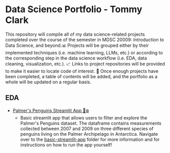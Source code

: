 # Data Science Portfolio - Tommy Clark

This repository will compile all of my data science-related projects completed over the course of the semester in MDSC 20009: Introduction to Data Science, and beyond.📊 Projects will be grouped either by their implemented techniques (i.e. machine learning, LLMs, etc.) or according to the corresponding step in the data science workflow (i.e. EDA, data cleaning, visualization, etc.). 📈 Links to project repositories will be provided to make it easier to locate code of interest. 🔗 Once enough projects have been completed, a table of contents will be added, and the portfolio as a whole will be updated on a regular basis.

## EDA
- [Palmer's Penguins Streamlit App 🐧❄️](https://github.com/t-clark04/Clark-Data-Science-Portfolio/tree/main/basic-streamlit-app)
  - Basic streamlit app that allows users to filter and explore the Palmer's Penguins dataset. The dataframe contains measurements collected between 2007 and 2009 on three different species of penguins living on the Palmer Archipelago in Antarctica. Navigate over to the [basic-streamlit-app](https://github.com/t-clark04/Clark-Data-Science-Portfolio/tree/main/basic-streamlit-app) folder for more information and for instructions on how to run the app yourself! 
